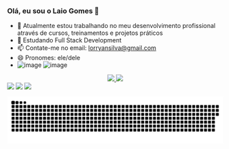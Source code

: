 ### Olá, eu sou o Laio Gomes 👋


- 🔭 Atualmente estou trabalhando no meu desenvolvimento profissional através de cursos, treinamentos e projetos práticos
- 🌱 Estudando Full Stack Development
- 📫 Contate-me no email: lorryansilva@gmail.com
- 😄 Pronomes: ele/dele
- ![image](https://user-images.githubusercontent.com/83889645/170383318-b60070b2-c453-45d9-bf2c-6b6eea66a323.png) ![image](https://user-images.githubusercontent.com/83889645/170383773-9aa9a9f5-dbfc-48ff-a406-3d9b0c4cf714.png)


<div align="center">
  <a href="https://github.com/LaioGomes">
  <img height="180em" src="https://github-readme-stats.vercel.app/api?username=laiogomes&show_icons=true&theme=dracula&include_all_commits=true&count_private=true"/>
  <img height="180em" src="https://github-readme-stats.vercel.app/api/top-langs/?username=laiogomes&layout=compact&langs_count=7&theme=dracula"/>
</div>

  
<div> 
  <a href="https://www.instagram.com/laio_lorryan/" target="_blank"><img src="https://img.shields.io/badge/-Instagram-%23E4405F?style=for-the-badge&logo=instagram&logoColor=white" target="_blank"></a>
  <a href = "mailto:lorryansilva@gmail.com"><img src="https://img.shields.io/badge/-Gmail-%23333?style=for-the-badge&logo=gmail&logoColor=white" target="_blank"></a>
  <a href="https://www.linkedin.com/in/laio-gomes-da-silva" target="_blank"><img src="https://img.shields.io/badge/-LinkedIn-%230077B5?style=for-the-badge&logo=linkedin&logoColor=white" target="_blank"></a> 
 
  ![](https://github.com/laiogomes/snk/raw/output/github-contribution-grid-snake.svg)
 
</div>
